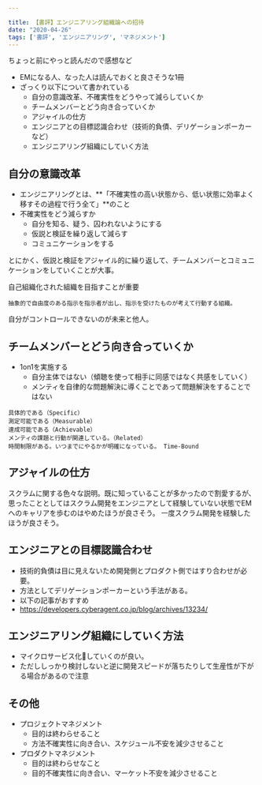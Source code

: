 ```yaml
---

title: 【書評】エンジニアリング組織論への招待
date: "2020-04-26"
tags: ['書評', 'エンジニアリング', 'マネジメント']
---
```


ちょっと前にやっと読んだので感想など

- EMになる人、なった人は読んでおくと良さそうな1冊
- ざっくり以下について書かれている
  - 自分の意識改革、不確実性をどうやって減らしていくか
  - チームメンバーとどう向き合っていくか
  - アジャイルの仕方
  - エンジニアとの目標認識合わせ（技術的負債、デリゲーションポーカーなど）
  - エンジニアリング組織にしていく方法


## 自分の意識改革
- エンジニアリングとは、**「不確実性の高い状態から、低い状態に効率よく移すその過程で行う全て」**のこと
- 不確実性をどう減らすか
  - 自分を知る、疑う、囚われないようにする
  - 仮説と検証を繰り返して減らす
  - コミュニケーションをする

とにかく、仮説と検証をアジャイル的に繰り返して、チームメンバーとコミュニケーションをしていくことが大事。

自己組織化された組織を目指すことが重要

```抽象的で自由度のある指示を指示者が出し、指示を受けたものが考えて行動する組織。```

自分がコントロールできないのが未来と他人。

## チームメンバーとどう向き合っていくか
- 1on1を実施する
    - 自分主体ではない（傾聴を使って相手に同感ではなく共感をしていく）
    - メンティを自律的な問題解決に導くことであって問題解決をすることではない

```
具体的である（Specific）
測定可能である（Measurable）
達成可能である（Achievable）
メンティの課題と行動が関連している。（Related）
時間制限がある。いつまでにやるかが明確になっている。 Time-Bound
```

## アジャイルの仕方
スクラムに関する色々な説明。既に知っていることが多かったので割愛するが、
思ったこととしてはスクラム開発をエンジニアとして経験していない状態でEMへのキャリアを歩むのはやめたほうが良さそう。
一度スクラム開発を経験したほうが良さそう。

## エンジニアとの目標認識合わせ
- 技術的負債は目に見えないため開発側とプロダクト側ではすり合わせが必要。
- 方法としてデリゲーションポーカーという手法がある。
 - 以下の記事がおすすめ
 - https://developers.cyberagent.co.jp/blog/archives/13234/


## エンジニアリング組織にしていく方法
- マイクロサービス化していくのが良い。
- ただししっかり検討しないと逆に開発スピードが落ちたりして生産性が下がる場合があるので注意

## その他
- プロジェクトマネジメント
    - 目的は終わらせること
    - 方法不確実性に向き合い、スケジュール不安を減少させること
- プロダクトマネジメント
    - 目的は終わらせなこと
    - 目的不確実性に向き合い、マーケット不安を減少させること